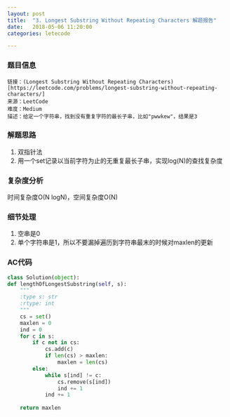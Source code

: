 ```yaml
---
layout: post
title:  "3. Longest Substring Without Repeating Characters 解题报告"
date:   2018-05-06 11:20:00
categories: letecode

---
```



### 题目信息

```
链接：(Longest Substring Without Repeating Characters)[https://leetcode.com/problems/longest-substring-without-repeating-characters/]
来源：LeetCode
难度：Medium
描述：给定一个字符串，找到没有重复字符的最长子串，比如"pwwkew"，结果是3
```

### 解题思路
1. 双指针法
2. 用一个set记录以当前字符为止的无重复最长子串，实现log(N)的查找复杂度

### 复杂度分析
时间复杂度O(N logN)，空间复杂度O(N)

### 细节处理
1. 空串是0
2. 单个字符串是1，所以不要漏掉遍历到字符串最末的时候对maxlen的更新


### AC代码
``` python
class Solution(object):
def lengthOfLongestSubstring(self, s):
    """
    :type s: str
    :rtype: int
    """
    cs = set()
    maxlen = 0
    ind = 0
    for c in s:
        if c not in cs:
            cs.add(c)
            if len(cs) > maxlen:
                maxlen = len(cs)
        else:
            while s[ind] != c:
                cs.remove(s[ind])
                ind += 1
            ind += 1
            
    return maxlen
```


[jekyll-docs]: https://jekyllrb.com/docs/home
[jekyll-gh]:   https://github.com/jekyll/jekyll
[jekyll-talk]: https://talk.jekyllrb.com/

